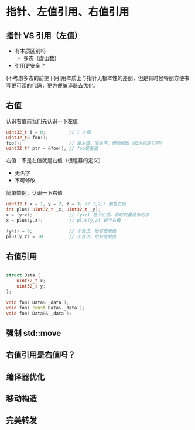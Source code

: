 # 指针、左值引用、右值引用

## 指针 VS 引用（左值）

* 有本质区别吗
  * 多态（虚函数）
* 引用更安全？

(不考虑多态的前提下)引用本质上与指针无根本性的差别，但是有时候特别方便书写更可读的代码，更方便编译器去优化。

## 右值

认识右值前我们先认识一下左值

```cpp
uint32_t i = 0;         // i 左值
uint32_t& foo();
foo();                  // 是左值，没名字，但能修改（因炎它是引用）
uint32_t* ptr = &foo(); // foo是左值
```
右值：不是左值就是右值（很粗暴的定义）

* 无名字
* 不可修改

简单举例，认识一下右值

```cpp
uint32_t x = 1, y = 2, z = 3; // 1,2,3 都是右值
int plus( uint32_t _x, uint32_t _y);
x = (y+z);              // (y+z) 是个右值，临时变量没有名字
x = plus(y,z);          // plus(y,z) 是个右值

(y+z) = 6;              // 不合法，给右值赋值
plus(y,z) = 10          // 不合法，给右值赋值
```

## 右值引用

```cpp

struct Data {
    uint32_t x;
    uint32_t y;
};

void foo( Data& _data );
void foo( const Data& _data );
void foo( Data&& _data );

```

## 强制 std::move

## 右值引用是右值吗？

## 编译器优化

## 移动构造

## 完美转发